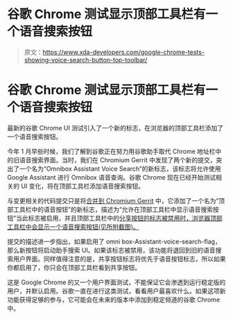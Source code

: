 # 谷歌 Chrome 测试显示顶部工具栏有一个语音搜索按钮

> 原文：<https://www.xda-developers.com/google-chrome-tests-showing-voice-search-button-top-toolbar/>

# 谷歌 Chrome 测试显示顶部工具栏有一个语音搜索按钮

最新的谷歌 Chrome UI 测试引入了一个新的标志，在浏览器的顶部工具栏添加了一个语音搜索按钮。

今年 1 月早些时候，我们了解到谷歌正在努力用谷歌助手取代 Chrome 地址栏中的旧语音搜索界面。当时，我们在 Chromium Gerrit 中发现了两个新的提交，突出了一个名为“Omnibox Assistant Voice Search”的新标志，该标志将允许使用 Google Assistant 进行 Omnibox 语音查询。谷歌 Chrome 现在已经开始测试相关的 UI 变化，将在顶部工具栏添加语音搜索按钮。

与变更相关的代码提交只是将[合并到 Chromium Gerrit](https://chromium-review.googlesource.com/c/chromium/src/+/2496031) 中，它添加了一个名为“顶部工具栏中的语音按钮”的新标志，描述为“允许在顶部工具栏中显示语音搜索按钮”当此标志被启用，并且顶部工具栏中的[分享按钮的标志被禁用时，浏览器顶部工具栏中会显示一个语音搜索按钮(见所附截图)。](https://www.xda-developers.com/chrome-test-adds-share-button-toolbar/)

提交的描述进一步指出，如果启用了 omni box-Assistant-voice-search-flag，那么新按钮将启动助手搜索 UI。如果该标志被禁用，该功能将退回到旧的语音搜索用户界面。同样值得注意的是，共享按钮标志将优先于语音按钮标志，所以如果你都启用了，你只会在顶部工具栏看到共享按钮。

这是 Google Chrome 的又一个用户界面测试，不能保证它会渗透到运行稳定版的用户，并默认启用。谷歌一直在进行这类测试，看看用户最喜欢什么。如果这项新功能获得足够的参与，它可能会在未来的版本中添加到稳定频道的谷歌 Chrome 中。